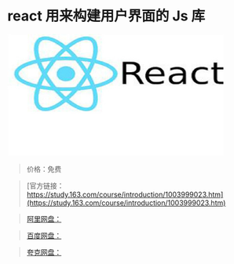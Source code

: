 # react 用来构建用户界面的 Js 库

![img](../../../assets/study163/free/D225B0F1F627529B20F7E14C4872D825.jpg)

> 价格：免费

> [官方链接：https://study.163.com/course/introduction/1003999023.htm](https://study.163.com/course/introduction/1003999023.htm)

> [阿里网盘：]()

> [百度网盘：]()

> [夸克网盘：]()
